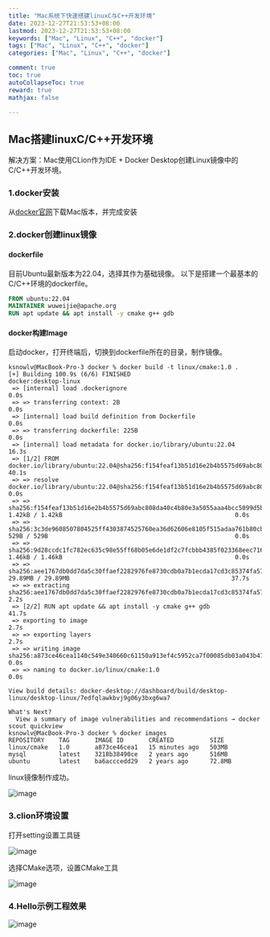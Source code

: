 ```yaml
---
title: "Mac系统下快速搭建linuxC与C++开发环境"
date: 2023-12-27T21:53:53+08:00
lastmod: 2023-12-27T21:53:53+08:00
keywords: ["Mac", "Linux", "C++", "docker"]
tags: ["Mac", "Linux", "C++", "docker"]
categories: ["Mac", "Linux", "C++", "docker"]

comment: true
toc: true
autoCollapseToc: true
reward: true
mathjax: false

---
```


<!--more-->


## Mac搭建linuxC/C++开发环境

解决方案：Mac使用CLion作为IDE + Docker Desktop创建Linux镜像中的C/C++开发环境。

### 1.docker安装

从[docker官网](https://www.docker.com/get-started/)下载Mac版本，并完成安装

### 2.docker创建linux镜像

#### dockerfile
目前Ubuntu最新版本为22.04，选择其作为基础镜像。
以下是搭建一个最基本的C/C++环境的dockerfile。

```dockerfile
FROM ubuntu:22.04
MAINTAINER wuweijie@apache.org
RUN apt update && apt install -y cmake g++ gdb

```

#### docker构建Image

启动docker，打开终端后，切换到dockerfile所在的目录，制作镜像。

```terminal
ksnowlv@MacBook-Pro-3 docker % docker build -t linux/cmake:1.0 .
[+] Building 100.9s (6/6) FINISHED                                                                                            docker:desktop-linux
 => [internal] load .dockerignore                                                                                                             0.0s
 => => transferring context: 2B                                                                                                               0.0s
 => [internal] load build definition from Dockerfile                                                                                          0.0s
 => => transferring dockerfile: 225B                                                                                                          0.0s
 => [internal] load metadata for docker.io/library/ubuntu:22.04                                                                              16.3s
 => [1/2] FROM docker.io/library/ubuntu:22.04@sha256:f154feaf13b51d16e2b4b5575d69abc808da40c4b80e3a5055aaa4bcc5099d5b                        40.1s
 => => resolve docker.io/library/ubuntu:22.04@sha256:f154feaf13b51d16e2b4b5575d69abc808da40c4b80e3a5055aaa4bcc5099d5b                         0.0s
 => => sha256:f154feaf13b51d16e2b4b5575d69abc808da40c4b80e3a5055aaa4bcc5099d5b 1.42kB / 1.42kB                                                0.0s
 => => sha256:3c3de9608507804525ff4303874525760ea36d62606e8105f515adaa761b80cb 529B / 529B                                                    0.0s
 => => sha256:9d28ccdc1fc782ec635c98e55ff68b05e6de1df2c7fcbbb4385f023368eec716 1.46kB / 1.46kB                                                0.0s
 => => sha256:aee1767db0dd7da5c30ffaef2282976fe8730cdb0a7b1ecda17cd3c85374fa57 29.89MB / 29.89MB                                             37.7s
 => => extracting sha256:aee1767db0dd7da5c30ffaef2282976fe8730cdb0a7b1ecda17cd3c85374fa57                                                     2.2s
 => [2/2] RUN apt update && apt install -y cmake g++ gdb                                                                                     41.7s
 => exporting to image                                                                                                                        2.7s 
 => => exporting layers                                                                                                                       2.7s 
 => => writing image sha256:a873ce46cea1140c549e340660c61150a913ef4c5952ca7f00085db03a043b47                                                  0.0s 
 => => naming to docker.io/linux/cmake:1.0                                                                                                    0.0s 
                                                                                                                                                   
View build details: docker-desktop://dashboard/build/desktop-linux/desktop-linux/7edfqlawkbvj9g06y3bxg6wa7                                         

What's Next?
  View a summary of image vulnerabilities and recommendations → docker scout quickview
ksnowlv@MacBook-Pro-3 docker % docker images
REPOSITORY    TAG       IMAGE ID       CREATED          SIZE
linux/cmake   1.0       a873ce46cea1   15 minutes ago   503MB
mysql         latest    3218b38490ce   2 years ago      516MB
ubuntu        latest    ba6acccedd29   2 years ago      72.8MB

```
linux镜像制作成功。

![image](/images/post/Mac系统下快速搭建linuxC与C++开发环境/docker_image.jpg)

### 3.clion环境设置

打开setting设置工具链

![image](/images/post/Mac系统下快速搭建linuxC与C++开发环境/clion_toolchains.jpg)


选择CMake选项，设置CMake工具

![image](/images/post/Mac系统下快速搭建linuxC与C++开发环境/clion_cmake.jpg)

### 4.Hello示例工程效果
![image](/images/post/Mac系统下快速搭建linuxC与C++开发环境/clion_hello.jpg)




